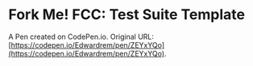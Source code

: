 # Fork Me! FCC: Test Suite Template

A Pen created on CodePen.io. Original URL: [https://codepen.io/Edwardrem/pen/ZEYxYQo](https://codepen.io/Edwardrem/pen/ZEYxYQo).


